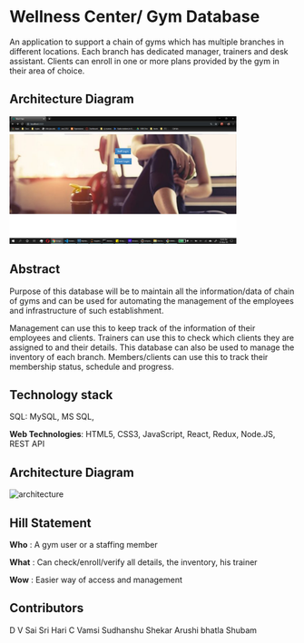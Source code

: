 # Wellness Center/ Gym Database
An application to support a chain of gyms which has multiple branches in different locations. Each branch has dedicated manager, trainers and desk assistant. Clients can enroll in one or more  plans provided by the gym in their area of choice.

## Architecture Diagram

<img width="400" alt="architecture" src="Pictures of website/Home Login Page.png">

## Abstract

Purpose of this database will be to maintain all the information/data of chain of  gyms  and can be used for automating the management of the employees and infrastructure of such establishment.


Management can use this to keep track of the information of their employees and clients. Trainers can use this to check which clients they are assigned to and their details. This database can also be used to manage the inventory of each branch. Members/clients can use this to track their membership status, schedule and progress.


## Technology stack

SQL: MySQL, MS SQL, 


**Web Technologies**: HTML5, CSS3, JavaScript, React, Redux, Node.JS, REST API



## Architecture Diagram

<img width="900" alt="architecture" src="">

## Hill Statement
 **Who** : A gym user or a staffing member 
 
 **What** : Can check/enroll/verify all details, the inventory, his trainer 
 
 **Wow** : Easier way of access and management
 



## Contributors
D V Sai Sri Hari
C Vamsi
Sudhanshu Shekar
Arushi bhatla
Shubam

